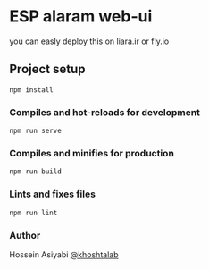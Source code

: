 # ESP alaram web-ui

you can easly deploy this on liara.ir or fly.io

## Project setup

```
npm install
```

### Compiles and hot-reloads for development

```
npm run serve
```

### Compiles and minifies for production

```
npm run build
```

### Lints and fixes files

```
npm run lint
```

### Author

Hossein Asiyabi [@khoshtalab](https://github.com/khoshtalab)
